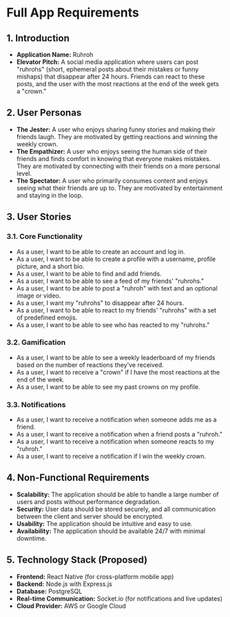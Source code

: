 # Full App Requirements

## 1. Introduction

* **Application Name:** Ruhroh
* **Elevator Pitch:** A social media application where users can post "ruhrohs" (short, ephemeral posts about their mistakes or funny mishaps) that disappear after 24 hours. Friends can react to these posts, and the user with the most reactions at the end of the week gets a "crown."

## 2. User Personas

* **The Jester:** A user who enjoys sharing funny stories and making their friends laugh. They are motivated by getting reactions and winning the weekly crown.
* **The Empathizer:** A user who enjoys seeing the human side of their friends and finds comfort in knowing that everyone makes mistakes. They are motivated by connecting with their friends on a more personal level.
* **The Spectator:** A user who primarily consumes content and enjoys seeing what their friends are up to. They are motivated by entertainment and staying in the loop.

## 3. User Stories

### 3.1. Core Functionality

* As a user, I want to be able to create an account and log in.
* As a user, I want to be able to create a profile with a username, profile picture, and a short bio.
* As a user, I want to be able to find and add friends.
* As a user, I want to be able to see a feed of my friends' "ruhrohs."
* As a user, I want to be able to post a "ruhroh" with text and an optional image or video.
* As a user, I want my "ruhrohs" to disappear after 24 hours.
* As a user, I want to be able to react to my friends' "ruhrohs" with a set of predefined emojis.
* As a user, I want to be able to see who has reacted to my "ruhrohs."

### 3.2. Gamification

* As a user, I want to be able to see a weekly leaderboard of my friends based on the number of reactions they've received.
* As a user, I want to receive a "crown" if I have the most reactions at the end of the week.
* As a user, I want to be able to see my past crowns on my profile.

### 3.3. Notifications

* As a user, I want to receive a notification when someone adds me as a friend.
* As a user, I want to receive a notification when a friend posts a "ruhroh."
* As a user, I want to receive a notification when someone reacts to my "ruhroh."
* As a user, I want to receive a notification if I win the weekly crown.

## 4. Non-Functional Requirements

* **Scalability:** The application should be able to handle a large number of users and posts without performance degradation.
* **Security:** User data should be stored securely, and all communication between the client and server should be encrypted.
* **Usability:** The application should be intuitive and easy to use.
* **Availability:** The application should be available 24/7 with minimal downtime.

## 5. Technology Stack (Proposed)

* **Frontend:** React Native (for cross-platform mobile app)
* **Backend:** Node.js with Express.js
* **Database:** PostgreSQL
* **Real-time Communication:** Socket.io (for notifications and live updates)
* **Cloud Provider:** AWS or Google Cloud
